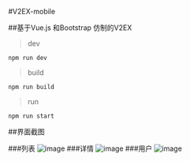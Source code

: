 #V2EX-mobile

##基于Vue.js 和Bootstrap 仿制的V2EX

>dev

`npm run dev`

>build

`npm run build`

>run

`npm run start`

##界面截图

###列表
![image](https://github.com/Vincent1993/V2EX-mobile/raw/master/screenshots/V2EX-Mobile-list.png)
###详情
![image](https://github.com/Vincent1993/V2EX-mobile/raw/master/screenshots/V2EX-Mobile-detail.png)
###用户
![image](https://github.com/Vincent1993/V2EX-mobile/raw/master/screenshots/V2EX-Mobile-user.png)
